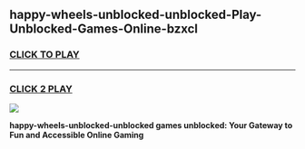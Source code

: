 
## happy-wheels-unblocked-unblocked-Play-Unblocked-Games-Online-bzxcl
<h3>
<a href="https://premium76.site?title=happy-wheels-unblocked-unblocked&ref=25A">CLICK TO PLAY</a></h3>
<hr>

<h3>
<a href="https://premium76.site?title=happy-wheels-unblocked-unblocked&ref=25A">CLICK 2 PLAY</a>
  
</h3>

<a href="https://premium76.site?title=happy-wheels-unblocked-unblocked&ref=25A"><img src="https://clearcache.store/games.png"></a>


**happy-wheels-unblocked-unblocked games unblocked: Your Gateway to Fun and Accessible Online Gaming**
